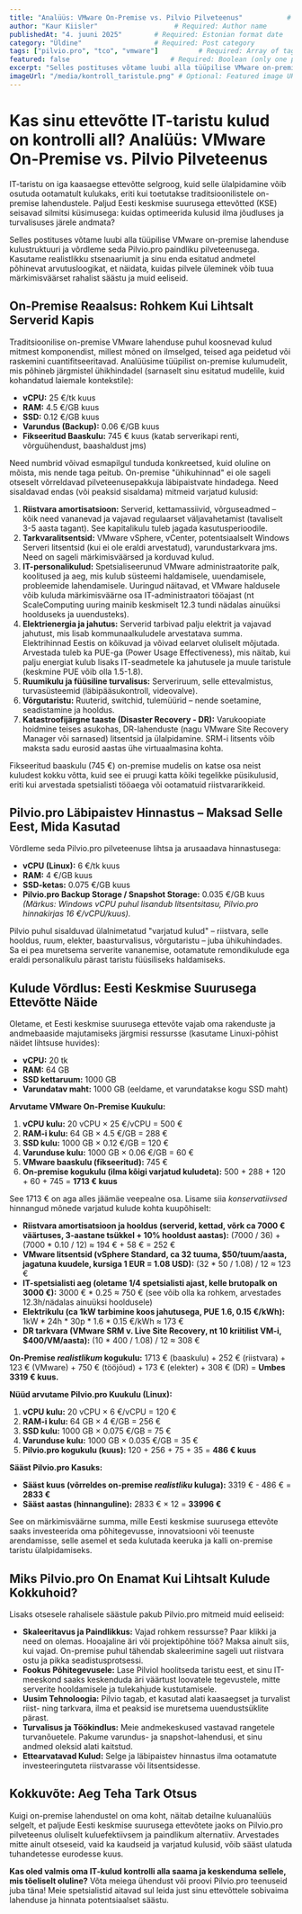 ```yaml
---
title: "Analüüs: VMware On-Premise vs. Pilvio Pilveteenus"           # Required: Post title
author: "Kaur Kiisler"                   # Required: Author name
publishedAt: "4. juuni 2025"        # Required: Estonian format date
category: "Üldine"                  # Required: Post category
tags: ["pilvio.pro", "tco", "vmware"]          # Required: Array of tags
featured: false                         # Required: Boolean (only one post should be true)
excerpt: "Selles postituses võtame luubi alla tüüpilise VMware on-premise lahenduse kulustruktuuri ja võrdleme seda Pilvio.pro paindliku pilveteenusega."         # Optional: Custom excerpt (auto-generated if not provided)
imageUrl: "/media/kontroll_taristule.png" # Optional: Featured image URL
---
```

# Kas sinu ettevõtte IT-taristu kulud on kontrolli all? Analüüs: VMware On-Premise vs. Pilvio Pilveteenus

IT-taristu on iga kaasaegse ettevõtte selgroog, kuid selle ülalpidamine võib osutuda ootamatult kulukaks, eriti kui toetutakse traditsioonilistele on-premise lahendustele. Paljud Eesti keskmise suurusega ettevõtted (KSE) seisavad silmitsi küsimusega: kuidas optimeerida kulusid ilma jõudluses ja turvalisuses järele andmata?

Selles postituses võtame luubi alla tüüpilise VMware on-premise lahenduse kulustruktuuri ja võrdleme seda Pilvio.pro paindliku pilveteenusega. Kasutame realistlikku stsenaariumit ja sinu enda esitatud andmetel põhinevat arvutusloogikat, et näidata, kuidas pilvele üleminek võib tuua märkimisväärset rahalist säästu ja muid eeliseid.

## On-Premise Reaalsus: Rohkem Kui Lihtsalt Serverid Kapis

Traditsioonilise on-premise VMware lahenduse puhul koosnevad kulud mitmest komponendist, millest mõned on ilmselged, teised aga peidetud või raskemini cuantifitseeritavad. Analüüsime tüüpilist on-premise kulumudelit, mis põhineb järgmistel ühikhindadel (sarnaselt sinu esitatud mudelile, kuid kohandatud laiemale kontekstile):

* **vCPU:** 25 €/tk kuus
* **RAM:** 4.5 €/GB kuus
* **SSD:** 0.12 €/GB kuus
* **Varundus (Backup):** 0.06 €/GB kuus
* **Fikseeritud Baaskulu:** 745 € kuus (katab serverikapi renti, võrguühendust, baashaldust jms)

Need numbrid võivad esmapilgul tunduda konkreetsed, kuid oluline on mõista, mis nende taga peitub. On-premise "ühikuhinnad" ei ole sageli otseselt võrreldavad pilveteenusepakkuja läbipaistvate hindadega. Need sisaldavad endas (või peaksid sisaldama) mitmeid varjatud kulusid:

1.  **Riistvara amortisatsioon:** Serverid, kettamassiivid, võrguseadmed – kõik need vananevad ja vajavad regulaarset väljavahetamist (tavaliselt 3-5 aasta tagant). See kapitalikulu tuleb jagada kasutusperioodile.
2.  **Tarkvaralitsentsid:** VMware vSphere, vCenter, potentsiaalselt Windows Serveri litsentsid (kui ei ole eraldi arvestatud), varundustarkvara jms. Need on sageli märkimisväärsed ja korduvad kulud.
3.  **IT-personalikulud:** Spetsialiseerunud VMware administraatorite palk, koolitused ja aeg, mis kulub süsteemi haldamisele, uuendamisele, probleemide lahendamisele. Uuringud näitavad, et VMware haldusele võib kuluda märkimisväärne osa IT-administraatori tööajast (nt ScaleComputing uuring mainib keskmiselt 12.3 tundi nädalas ainuüksi hoolduseks ja uuendusteks).
4.  **Elektrienergia ja jahutus:** Serverid tarbivad palju elektrit ja vajavad jahutust, mis lisab kommunaalkuludele arvestatava summa. Elektrihinnad Eestis on kõikuvad ja võivad eelarvet oluliselt mõjutada. Arvestada tuleb ka PUE-ga (Power Usage Effectiveness), mis näitab, kui palju energiat kulub lisaks IT-seadmetele ka jahutusele ja muule taristule (keskmine PUE võib olla 1.5-1.8).
5.  **Ruumikulu ja füüsiline turvalisus:** Serveriruum, selle ettevalmistus, turvasüsteemid (läbipääsukontroll, videovalve).
6.  **Võrgutaristu:** Ruuterid, switchid, tulemüürid – nende soetamine, seadistamine ja hooldus.
7.  **Katastroofijärgne taaste (Disaster Recovery - DR):** Varukoopiate hoidmine teises asukohas, DR-lahenduste (nagu VMware Site Recovery Manager või sarnased) litsentsid ja ülalpidamine. SRM-i litsents võib maksta sadu eurosid aastas ühe virtuaalmasina kohta.

Fikseeritud baaskulu (745 €) on-premise mudelis on katse osa neist kuludest kokku võtta, kuid see ei pruugi katta kõiki tegelikke püsikulusid, eriti kui arvestada spetsialisti tööaega või ootamatuid riistvararikkeid.

## Pilvio.pro Läbipaistev Hinnastus – Maksad Selle Eest, Mida Kasutad

Võrdleme seda Pilvio.pro pilveteenuse lihtsa ja arusaadava hinnastusega:

* **vCPU (Linux):** 6 €/tk kuus
* **RAM:** 4 €/GB kuus
* **SSD-ketas:** 0.075 €/GB kuus
* **Pilvio.pro Backup Storage / Snapshot Storage:** 0.035 €/GB kuus
    *(Märkus: Windows vCPU puhul lisandub litsentsitasu, Pilvio.pro hinnakirjas 16 €/vCPU/kuus).*

Pilvio puhul sisalduvad ülalnimetatud "varjatud kulud" – riistvara, selle hooldus, ruum, elekter, baasturvalisus, võrgutaristu – juba ühikuhindades. Sa ei pea muretsema serverite vananemise, ootamatute remondikulude ega eraldi personalikulu pärast taristu füüsiliseks haldamiseks.

## Kulude Võrdlus: Eesti Keskmise Suurusega Ettevõtte Näide

Oletame, et Eesti keskmise suurusega ettevõte vajab oma rakenduste ja andmebaaside majutamiseks järgmisi ressursse (kasutame Linuxi-põhist näidet lihtsuse huvides):

* **vCPU:** 20 tk
* **RAM:** 64 GB
* **SSD kettaruum:** 1000 GB
* **Varundatav maht:** 1000 GB (eeldame, et varundatakse kogu SSD maht)

**Arvutame VMware On-Premise Kuukulu:**

1.  **vCPU kulu:** 20 vCPU × 25 €/vCPU = 500 €
2.  **RAM-i kulu:** 64 GB × 4.5 €/GB = 288 €
3.  **SSD kulu:** 1000 GB × 0.12 €/GB = 120 €
4.  **Varunduse kulu:** 1000 GB × 0.06 €/GB = 60 €
5.  **VMware baaskulu (fikseeritud):** 745 €
6.  **On-premise kogukulu (ilma kõigi varjatud kuludeta):** 500 + 288 + 120 + 60 + 745 = **1713 € kuus**

See 1713 € on aga alles jäämäe veepealne osa. Lisame siia *konservatiivsed* hinnangud mõnede varjatud kulude kohta kuupõhiselt:

* **Riistvara amortisatsioon ja hooldus (serverid, kettad, võrk ca 7000 € väärtuses, 3-aastane tsükkel + 10% hooldust aastas):** (7000 / 36) + (7000 \* 0.10 / 12) ≈ 194 € + 58 € = 252 €
* **VMware litsentsid (vSphere Standard, ca 32 tuuma, $50/tuum/aasta, jagatuna kuudele, kursiga 1 EUR = 1.08 USD):** (32 \* 50 / 1.08) / 12 ≈ 123 €
* **IT-spetsialisti aeg (oletame 1/4 spetsialisti ajast, kelle brutopalk on 3000 €):** 3000 € \* 0.25 ≈ 750 € (see võib olla ka rohkem, arvestades 12.3h/nädalas ainuüksi hooldusele)
* **Elektrikulu (ca 1kW tarbimine koos jahutusega, PUE 1.6, 0.15 €/kWh):** 1kW \* 24h \* 30p \* 1.6 \* 0.15 €/kWh ≈ 173 €
* **DR tarkvara (VMware SRM v. Live Site Recovery, nt 10 kriitilist VM-i, $400/VM/aasta):** (10 \* 400 / 1.08) / 12 ≈ 308 €

**On-Premise *realistlikum* kogukulu:** 1713 € (baaskulu) + 252 € (riistvara) + 123 € (VMware) + 750 € (tööjõud) + 173 € (elekter) + 308 € (DR) = **Umbes 3319 € kuus.**

**Nüüd arvutame Pilvio.pro Kuukulu (Linux):**

1.  **vCPU kulu:** 20 vCPU × 6 €/vCPU = 120 €
2.  **RAM-i kulu:** 64 GB × 4 €/GB = 256 €
3.  **SSD kulu:** 1000 GB × 0.075 €/GB = 75 €
4.  **Varunduse kulu:** 1000 GB × 0.035 €/GB = 35 €
5.  **Pilvio.pro kogukulu (kuus):** 120 + 256 + 75 + 35 = **486 € kuus**

**Sääst Pilvio.pro Kasuks:**

* **Sääst kuus (võrreldes on-premise *realistliku* kuluga):** 3319 € - 486 € = **2833 €**
* **Sääst aastas (hinnanguline):** 2833 € × 12 = **33996 €**

See on märkimisväärne summa, mille Eesti keskmise suurusega ettevõte saaks investeerida oma põhitegevusse, innovatsiooni või teenuste arendamisse, selle asemel et seda kulutada keeruka ja kalli on-premise taristu ülalpidamiseks.

## Miks Pilvio.pro On Enamat Kui Lihtsalt Kulude Kokkuhoid?

Lisaks otsesele rahalisele säästule pakub Pilvio.pro mitmeid muid eeliseid:

* **Skaleeritavus ja Paindlikkus:** Vajad rohkem ressursse? Paar klikki ja need on olemas. Hooajaline äri või projektipõhine töö? Maksa ainult siis, kui vajad. On-premise puhul tähendab skaleerimine sageli uut riistvara ostu ja pikka seadistusprotsessi.
* **Fookus Põhitegevusele:** Lase Pilviol hoolitseda taristu eest, et sinu IT-meeskond saaks keskenduda äri väärtust loovatele tegevustele, mitte serverite hooldamisele ja tulekahjude kustutamisele.
* **Uusim Tehnoloogia:** Pilvio tagab, et kasutad alati kaasaegset ja turvalist riist- ning tarkvara, ilma et peaksid ise muretsema uuendustsüklite pärast.
* **Turvalisus ja Töökindlus:** Meie andmekeskused vastavad rangetele turvanõuetele. Pakume varundus- ja snapshot-lahendusi, et sinu andmed oleksid alati kaitstud.
* **Ettearvatavad Kulud:** Selge ja läbipaistev hinnastus ilma ootamatute investeeringuteta riistvarasse või litsentsidesse.

## Kokkuvõte: Aeg Teha Tark Otsus

Kuigi on-premise lahendustel on oma koht, näitab detailne kuluanalüüs selgelt, et paljude Eesti keskmise suurusega ettevõtete jaoks on Pilvio.pro pilveteenus oluliselt kuluefektiivsem ja paindlikum alternatiiv. Arvestades mitte ainult otseseid, vaid ka kaudseid ja varjatud kulusid, võib sääst ulatuda tuhandetesse eurodesse kuus.

**Kas oled valmis oma IT-kulud kontrolli alla saama ja keskenduma sellele, mis tõeliselt oluline?** Võta meiega ühendust või proovi Pilvio.pro teenuseid juba täna! Meie spetsialistid aitavad sul leida just sinu ettevõttele sobivaima lahenduse ja hinnata potentsiaalset säästu.
